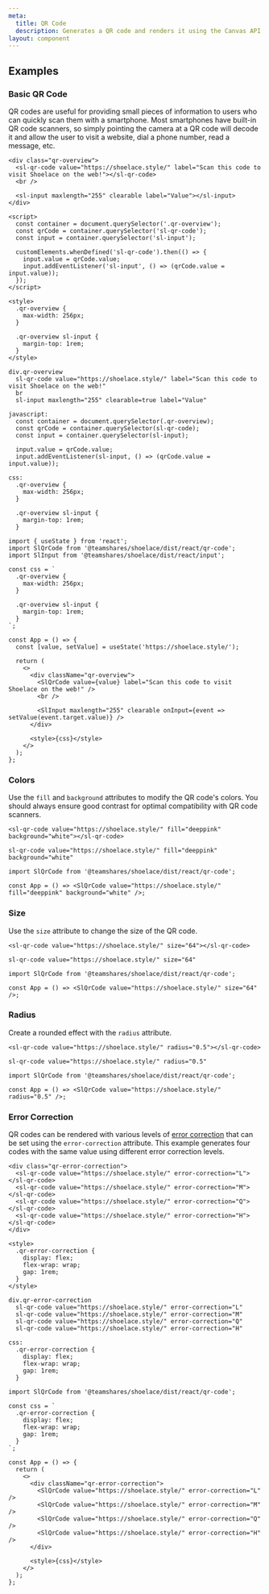 ```yaml
---
meta:
  title: QR Code
  description: Generates a QR code and renders it using the Canvas API.
layout: component
---
```


## Examples

### Basic QR Code

QR codes are useful for providing small pieces of information to users who can quickly scan them with a smartphone. Most smartphones have built-in QR code scanners, so simply pointing the camera at a QR code will decode it and allow the user to visit a website, dial a phone number, read a message, etc.

```html:preview
<div class="qr-overview">
  <sl-qr-code value="https://shoelace.style/" label="Scan this code to visit Shoelace on the web!"></sl-qr-code>
  <br />

  <sl-input maxlength="255" clearable label="Value"></sl-input>
</div>

<script>
  const container = document.querySelector('.qr-overview');
  const qrCode = container.querySelector('sl-qr-code');
  const input = container.querySelector('sl-input');

  customElements.whenDefined('sl-qr-code').then(() => {
    input.value = qrCode.value;
    input.addEventListener('sl-input', () => (qrCode.value = input.value));
  });
</script>

<style>
  .qr-overview {
    max-width: 256px;
  }

  .qr-overview sl-input {
    margin-top: 1rem;
  }
</style>
```

```pug:slim
div.qr-overview
  sl-qr-code value="https://shoelace.style/" label="Scan this code to visit Shoelace on the web!"
  br
  sl-input maxlength="255" clearable=true label="Value"

javascript:
  const container = document.querySelector(.qr-overview);
  const qrCode = container.querySelector(sl-qr-code);
  const input = container.querySelector(sl-input);

  input.value = qrCode.value;
  input.addEventListener(sl-input, () => (qrCode.value = input.value));

css:
  .qr-overview {
    max-width: 256px;
  }

  .qr-overview sl-input {
    margin-top: 1rem;
  }
```

```jsx:react
import { useState } from 'react';
import SlQrCode from '@teamshares/shoelace/dist/react/qr-code';
import SlInput from '@teamshares/shoelace/dist/react/input';

const css = `
  .qr-overview {
    max-width: 256px;
  }

  .qr-overview sl-input {
    margin-top: 1rem;
  }
`;

const App = () => {
  const [value, setValue] = useState('https://shoelace.style/');

  return (
    <>
      <div className="qr-overview">
        <SlQrCode value={value} label="Scan this code to visit Shoelace on the web!" />
        <br />

        <SlInput maxlength="255" clearable onInput={event => setValue(event.target.value)} />
      </div>

      <style>{css}</style>
    </>
  );
};
```

### Colors

Use the `fill` and `background` attributes to modify the QR code's colors. You should always ensure good contrast for optimal compatibility with QR code scanners.

```html:preview
<sl-qr-code value="https://shoelace.style/" fill="deeppink" background="white"></sl-qr-code>
```

```pug:slim
sl-qr-code value="https://shoelace.style/" fill="deeppink" background="white"
```

```jsx:react
import SlQrCode from '@teamshares/shoelace/dist/react/qr-code';

const App = () => <SlQrCode value="https://shoelace.style/" fill="deeppink" background="white" />;
```

### Size

Use the `size` attribute to change the size of the QR code.

```html:preview
<sl-qr-code value="https://shoelace.style/" size="64"></sl-qr-code>
```

```pug:slim
sl-qr-code value="https://shoelace.style/" size="64"
```

```jsx:react
import SlQrCode from '@teamshares/shoelace/dist/react/qr-code';

const App = () => <SlQrCode value="https://shoelace.style/" size="64" />;
```

### Radius

Create a rounded effect with the `radius` attribute.

```html:preview
<sl-qr-code value="https://shoelace.style/" radius="0.5"></sl-qr-code>
```

```pug:slim
sl-qr-code value="https://shoelace.style/" radius="0.5"
```

```jsx:react
import SlQrCode from '@teamshares/shoelace/dist/react/qr-code';

const App = () => <SlQrCode value="https://shoelace.style/" radius="0.5" />;
```

### Error Correction

QR codes can be rendered with various levels of [error correction](https://www.qrcode.com/en/about/error_correction.html) that can be set using the `error-correction` attribute. This example generates four codes with the same value using different error correction levels.

```html:preview
<div class="qr-error-correction">
  <sl-qr-code value="https://shoelace.style/" error-correction="L"></sl-qr-code>
  <sl-qr-code value="https://shoelace.style/" error-correction="M"></sl-qr-code>
  <sl-qr-code value="https://shoelace.style/" error-correction="Q"></sl-qr-code>
  <sl-qr-code value="https://shoelace.style/" error-correction="H"></sl-qr-code>
</div>

<style>
  .qr-error-correction {
    display: flex;
    flex-wrap: wrap;
    gap: 1rem;
  }
</style>
```

```pug:slim
div.qr-error-correction
  sl-qr-code value="https://shoelace.style/" error-correction="L"
  sl-qr-code value="https://shoelace.style/" error-correction="M"
  sl-qr-code value="https://shoelace.style/" error-correction="Q"
  sl-qr-code value="https://shoelace.style/" error-correction="H"

css:
  .qr-error-correction {
    display: flex;
    flex-wrap: wrap;
    gap: 1rem;
  }
```

```jsx:react
import SlQrCode from '@teamshares/shoelace/dist/react/qr-code';

const css = `
  .qr-error-correction {
    display: flex;
    flex-wrap: wrap;
    gap: 1rem;
  }
`;

const App = () => {
  return (
    <>
      <div className="qr-error-correction">
        <SlQrCode value="https://shoelace.style/" error-correction="L" />
        <SlQrCode value="https://shoelace.style/" error-correction="M" />
        <SlQrCode value="https://shoelace.style/" error-correction="Q" />
        <SlQrCode value="https://shoelace.style/" error-correction="H" />
      </div>

      <style>{css}</style>
    </>
  );
};
```
